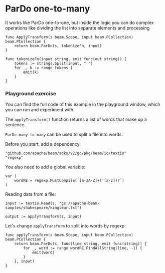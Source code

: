 <!--
Licensed under the Apache License, Version 2.0 (the "License");
you may not use this file except in compliance with the License.
You may obtain a copy of the License at
http://www.apache.org/licenses/LICENSE-2.0
Unless required by applicable law or agreed to in writing, software
distributed under the License is distributed on an "AS IS" BASIS,
WITHOUT WARRANTIES OR CONDITIONS OF ANY KIND, either express or implied.
See the License for the specific language governing permissions and
limitations under the License.
-->
# ParDo one-to-many

It works like ParDo one-to-one, but inside the logic you can do complex operations like dividing the list into separate elements and processing

```
func ApplyTransform(s beam.Scope, input beam.PCollection) beam.PCollection {
	return beam.ParDo(s, tokenizeFn, input)
}

func tokenizeFn(input string, emit func(out string)) {
	tokens := strings.Split(input, " ")
	for _, k := range tokens {
		emit(k)
	}
}
```

### Playground exercise

You can find the full code of this example in the playground window, which you can run and experiment with.

The `applyTransform()` function returns a list of words that make up a sentence.

`ParDo many-to-many` can be used to split a file into words:

Before you start, add a dependency:
```
"github.com/apache/beam/sdks/v2/go/pkg/beam/io/textio"
"regexp"
```

You also need to add a global variable:

```
var (
    wordRE = regexp.MustCompile(`[a-zA-Z]+('[a-z])?`)
)
```

Reading data from a file:
```
input := textio.Read(s, "gs://apache-beam-samples/shakespeare/kinglear.txt")

output := applyTransform(s, input)
```

Let's change `applyTransform` to split into words by regexp:
```
func applyTransform(s beam.Scope, input beam.PCollection) beam.PCollection {
    return beam.ParDo(s, func(line string, emit func(string)) {
        for _, word := range wordRE.FindAllString(line, -1) {
            emit(word)
        }
    }, input)
}
```